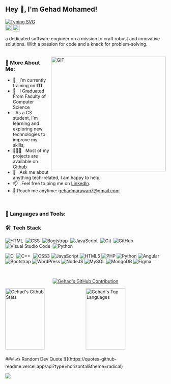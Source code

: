 ## Hey 👋, I'm Gehad Mohamed!
[![Typing SVG](https://readme-typing-svg.demolab.com?font=Fira+Code&weight=100&size=22&duration=5002&pause=1000&color=A91C8A&background=7962BD00&random=false&width=435&lines=I+am+a+Software+Engineer++)](https://git.io/typing-svg)
<br>
<a href='https://www.linkedin.com/in/gehad-marawan/'><img align='left' alt="LinkedIn" src="https://upload.wikimedia.org/wikipedia/commons/thumb/c/ca/LinkedIn_logo_initials.png/768px-LinkedIn_logo_initials.png" height='20px'/></a>
<a href='https://leetcode.com/gehadmarawan/'><img alt="LeetCode" src="https://upload.wikimedia.org/wikipedia/commons/1/19/LeetCode_logo_black.png" height='22px'/></a>




a dedicated software engineer on a mission to craft robust and innovative solutions. With a passion for code and a knack for problem-solving.<br/>
<br/>

<img align="right" alt="GIF" src="https://raw.githubusercontent.com/Gehad468/main/techstack.gif" width="360px"/>
  
### 🧐 More About Me:

- 🔭 &nbsp; I’m currently training on **ITI**
- 🤝 &nbsp; I Graduated From Faculty of Computer Science
-  &nbsp; As a CS student, I'm learning and exploring new technologies to improve my skills; 
- 👨🏻‍💻 &nbsp; Most of my projects are available on [Github](https://github.com/Gehad468)
- 💬 &nbsp; Ask me about anything tech-related, I am happy to help;
- 📫 &nbsp; Feel free to ping me on [LinkedIn](https://www.linkedin.com/in/gehad-marawan/).
- 📧 Reach me anytime: gehadmarawan7@gmail.com
<br>

### 🔨 Languages and Tools:
### 🛠 &nbsp;Tech Stack
![HTML](https://img.shields.io/badge/-HTML-05122A?style=flat&logo=HTML5)&nbsp;
![CSS](https://img.shields.io/badge/-CSS-05122A?style=flat&logo=CSS3&logoColor=1572B6)&nbsp;
![Bootstrap](https://img.shields.io/badge/-Bootstrap-05122A?style=flat&logo=bootstrap&logoColor=563D7C)&nbsp;
![JavaScript](https://img.shields.io/badge/-JavaScript-05122A?style=flat&logo=javascript)&nbsp;
![Git](https://img.shields.io/badge/-Git-05122A?style=flat&logo=git)&nbsp;
![GitHub](https://img.shields.io/badge/-GitHub-05122A?style=flat&logo=github)&nbsp;
![Visual Studio Code](https://img.shields.io/badge/-Visual%20Studio%20Code-05122A?style=flat&logo=visual-studio-code&logoColor=007ACC)&nbsp;
![Python](https://img.shields.io/badge/-Python%20-05122A?style=flat&logo=python)&nbsp;

![C](https://img.shields.io/badge/c-%2300599C.svg?style=for-the-badge&logo=c&logoColor=white)&nbsp;
![C++](https://img.shields.io/badge/c++-%2300599C.svg?style=for-the-badge&logo=c%2B%2B&logoColor=white)&nbsp;
![CSS3](https://img.shields.io/badge/css3-%231572B6.svg?style=for-the-badge&logo=css3&logoColor=white) ![JavaScript](https://img.shields.io/badge/javascript-%23323330.svg?style=for-the-badge&logo=javascript&logoColor=%23F7DF1E) ![HTML5](https://img.shields.io/badge/html5-%23E34F26.svg?style=for-the-badge&logo=html5&logoColor=white) ![PHP](https://img.shields.io/badge/php-%23777BB4.svg?style=for-the-badge&logo=php&logoColor=white) ![Python](https://img.shields.io/badge/python-3670A0?style=for-the-badge&logo=python&logoColor=ffdd54) ![Angular](https://img.shields.io/badge/angular-%23DD0031.svg?style=for-the-badge&logo=angular&logoColor=white) ![Bootstrap](https://img.shields.io/badge/bootstrap-%238511FA.svg?style=for-the-badge&logo=bootstrap&logoColor=white) ![WordPress](https://img.shields.io/badge/WordPress-%23117AC9.svg?style=for-the-badge&logo=WordPress&logoColor=white) ![NodeJS](https://img.shields.io/badge/node.js-6DA55F?style=for-the-badge&logo=node.js&logoColor=white) ![MySQL](https://img.shields.io/badge/mysql-%2300000f.svg?style=for-the-badge&logo=mysql&logoColor=white) ![MongoDB](https://img.shields.io/badge/MongoDB-%234ea94b.svg?style=for-the-badge&logo=mongodb&logoColor=white) ![Figma](https://img.shields.io/badge/figma-%23F24E1E.svg?style=for-the-badge&logo=figma&logoColor=white)


<br>



<p align="center">
  <a href="https://github.com/Gehad468">
    <img src="https://github-profile-summary-cards.vercel.app/api/cards/profile-details?username=Gehad468&theme=radical" alt="Gehad's GitHub Contribution"/>
  </a>
</p>

<a> 
   <a href="https://github.com/Gehad468"> <img alt="Gehad's Github Stats" src="https://denvercoder1-github-readme-stats.vercel.app/api?username=Gehad468&show_icons=true&count_private=true&theme=react&border_color=7F3FBF&bg_color=0D1117&title_color=F85D7F&icon_color=F8D866" height="192px" width="49.5%"/></a>
  <a href="https://github.com/Gehad468">
    <img alt="Gehad's Top Languages" src="https://denvercoder1-github-readme-stats.vercel.app/api/top-langs/?username=Gehad468&langs_count=8&layout=compact&theme=react&border_color=7F3FBF&bg_color=0D1117&title_color=F85D7F&icon_color=F8D866" height="192px" width="49.5%"/> 
  </a>
  <br/>

</a>

<br>
### ✍️ Random Dev Quote
![](https://quotes-github-readme.vercel.app/api?type=horizontal&theme=radical)

[![](https://visitcount.itsvg.in/api?id=Gehad468&icon=9&color=10)](https://visitcount.itsvg.in)


